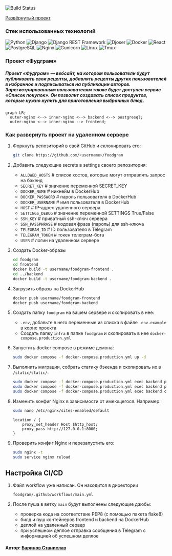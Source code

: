 ![Build Status](https://github.com/hix9/foodgram/actions/workflows/main.yml/badge.svg)

[Развёрнутый проект](https://hixfoodgram.hopto.org/recipes)
### Стек использованных технологий

![Python](https://img.shields.io/badge/Python-3776AB?style=for-the-badge&logo=python&logoColor=white)
![Django](https://img.shields.io/badge/Django-092E20?style=for-the-badge&logo=django&logoColor=white)
![Django REST Framework](https://img.shields.io/badge/Django%20REST%20Framework-ff1709?style=for-the-badge&logo=django&logoColor=white)
![Djoser](https://img.shields.io/badge/Djoser-00ADD8?style=for-the-badge&logo=Djoser&logoColor=white)
![Docker](https://img.shields.io/badge/Docker-2496ED?style=for-the-badge&logo=docker&logoColor=white)
![React](https://img.shields.io/badge/React-61DAFB?style=for-the-badge&logo=react&logoColor=black)
![PostgreSQL](https://img.shields.io/badge/PostgreSQL-336791?style=for-the-badge&logo=postgresql&logoColor=white)
![Nginx](https://img.shields.io/badge/Nginx-269539?style=for-the-badge&logo=nginx&logoColor=white)
![Gunicorn](https://img.shields.io/badge/Gunicorn-499848?style=for-the-badge&logo=gunicorn&logoColor=white)
![Linux](https://img.shields.io/badge/Linux-FCC624?style=for-the-badge&logo=linux&logoColor=black)
![Tmux](https://img.shields.io/badge/Tmux-000000?style=for-the-badge&logo=tmux&logoColor=white)
### Проект «Фудграм»
##### Проект «Фудграм» — вебсайт, на котором пользователи будут публиковать свои рецепты, добавлять рецепты других пользователей в избранное и подписываться на публикации авторов. Зарегистрированным пользователям также будет доступен сервис «Список покупок». Он позволит создавать список продуктов, которые нужно купить для приготовления выбранных блюд.

```mermaid
graph LR;
  outer-nginx <--> inner-nginx <--> backend <--> postgresql;
  outer-nginx <--> inner-nginx --> frontend;
```
### Как развернуть проект на удаленном сервере

1. Форкнуть репозиторий в свой GitHub и склонировать его:

    ```bash
    git clone https://github.com/<username>/foodgram
    ```

2. Добавить следующие secrets в settings своего репозитория:

    - `ALLOWED_HOSTS` # список хостов, которые могут отправлять запрос на бэкенд
    - `SECRET_KEY` # значение переменной SECRET_KEY
    - `DOCKER_NAME` # никнейм в DockerHub
    - `DOCKER_PASSWORD` # пароль пользователя в DockerHub
    - `DOCKER_USERNAME` # имя пользователя в DockerHub
    - `HOST` # IP-адрес удаленного сервера
    - `SETTINGS_DEBUG` # значение переменной SETTINGS True/False
    - `SSH_KEY` # приватный ssh-ключ сервера
    - `SSH_PASSPHRASE` # кодовая фраза (пароль) для ssh-ключа
    - `TELEGRAM_ID` # ID пользователя в Telegram
    - `TELEGRAM_TOKEN` # токен телеграм-бота
    - `USER` # логин на удаленном сервере

3. Создать Docker-образы

    ```bash
    cd foodgram
    cd frontend
    docker build -t username/foodgram-frontend .
    cd ../backend
    docker build -t username/foodgram-backend .
    ```

4. Загрузить образы на DockerHub

    ```bash
    docker push username/foodgram-frontend
    docker push username/foodgram-backend
    ```

5. Создать папку `foodgram` на вашем сервере и скопировать в нее:

    - `.env`, добавьте в него переменные из списка в файле `.env.example` в корне проекта
    - Создать папку `infra` в папке `foodgram` и скопировать в нее `docker-compose.production.yml`

6. Запустить docker compose в режиме демона:

    ```bash
    sudo docker compose -f docker-compose.production.yml up -d
    ```

7. Выполнить миграции, собрать статику бэкенда и скопировать их в `/static/static/`:

    ```bash
    sudo docker compose -f docker-compose.production.yml exec backend python manage.py migrate
    sudo docker compose -f docker-compose.production.yml exec backend python manage.py collectstatic
    sudo docker compose -f docker-compose.production.yml exec backend cp -r /app/static/. /backend_static/
    ```


8. Изменить конфиг Nginx в зависимости от имеющегося. Например:

    ```bash
    sudo nano /etc/nginx/sites-enabled/default
    ```

    ```nginx
    location / {
        proxy_set_header Host $http_host;
        proxy_pass http://127.0.0.1:8000;
    }
    ```

9. Проверить конфиг Nginx и перезапустить его:

    ```bash
    sudo nginx -t
    sudo service nginx reload
    ```

## Настройка CI/CD

1. Файл workflow уже написан. Он находится в директории

    ```text
    foodgram/.github/workflows/main.yml
    ```

2. После пуша в ветку `main` будут выполнены следующие джобы:

    - проверка кода на соответствие PEP8 (с помощью пакета flake8)
    - билд и пуш контейнеров frontend и backend на DockerHub
    - деплой на удаленный сервер
    - при успешном деплое отправка сообщения в Telegram с информацией об успешном деплое


#### Автор: [Баринов Станислав](https://github.com/hix9)
